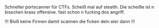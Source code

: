 Schneller portscanner für CTFs.
Scheiß mal auf stealth.
Die scheiße ist n bisschen krass offensive.
fast schon n fucking dos angriff.

!!! Bloß keine Firmen damit scannen die ficken dein eier dann !!!
